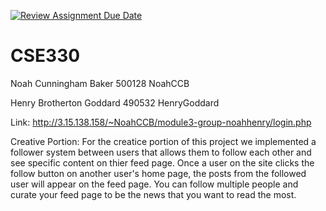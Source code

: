 [![Review Assignment Due Date](https://classroom.github.com/assets/deadline-readme-button-24ddc0f5d75046c5622901739e7c5dd533143b0c8e959d652212380cedb1ea36.svg)](https://classroom.github.com/a/mqBSa4bt)
# CSE330
Noah Cunningham Baker 500128 NoahCCB

Henry Brotherton Goddard 490532 HenryGoddard

Link: http://3.15.138.158/~NoahCCB/module3-group-noahhenry/login.php

Creative Portion:
For the creatice portion of this project we implemented a follower system between users that allows them to follow each other and see specific content on thier feed page. Once a user on the site clicks the follow button on another user's home page, the posts from the followed user will appear on the feed page. You can follow multiple people and curate your feed page to be the news that you want to read the most.